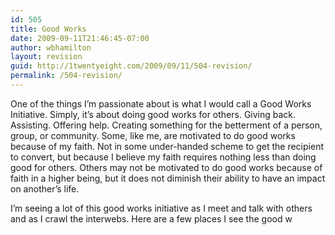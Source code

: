 ```yaml
---
id: 505
title: Good Works
date: 2009-09-11T21:46:45-07:00
author: wbhamilton
layout: revision
guid: http://1twentyeight.com/2009/09/11/504-revision/
permalink: /504-revision/
---
```

One of the things I&#8217;m passionate about is what I would call a Good Works Initiative. Simply, it&#8217;s about doing good works for others. Giving back. Assisting. Offering help. Creating something for the betterment of a person, group, or community. Some, like me, are motivated to do good works because of my faith. Not in some under-handed scheme to get the recipient to convert, but because I believe my faith requires nothing less than doing good for others. Others may not be motivated to do good works because of faith in a higher being, but it does not diminish their ability to have an impact on another&#8217;s life.

I&#8217;m seeing a lot of this good works initiative as I meet and talk with others and as I crawl the interwebs. Here are a few places I see the good w